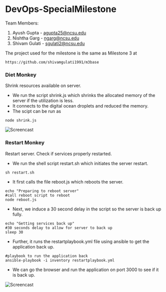# DevOps-SpecialMilestone

Team Members:

1. Ayush Gupta - agupta25@ncsu.edu
2. Nishtha Garg - ngarg@ncsu.edu
3. Shivam Gulati - sgulati2@ncsu.edu

The project used for the milestone is the same as Milestone 3 at

```
https://github.com/shivamgulati1991/m3base
```

### Diet Monkey

Shrink resources available on server.

* We run the script shrink.js which shrinks the allocated memory of the server if the utilization is less.
* It connects to the digital ocean droplets and reduced the memory.
* The scipt can be run as
```
node shrink.js
```

![Screencast](https://github.com/shivamgulati1991/DevOps-SpecialMilestone/blob/master/Screens/1.gif)

### Restart Monkey

Restart server. Check if services properly restarted.

* We run the shell script restart.sh which initiates the server restart.
```
sh restart.sh
```

* It first calls the file reboot.js which reboots the server.
```
echo "Preparing to reboot server"
#call reboot script to reboot
node reboot.js
```

* Next, we induce a 30 second delay in the script so the server is back up fully.
```
echo "Getting services back up"
#30 seconds delay to allow for server to back up
sleep 30
```

* Further, it runs the restartplaybook.yml file using ansible to get the application back up.
```
#playbook to run the application back
ansible-playbook -i inventory restartplaybook.yml
```

* We can go the browser and run the application on port 3000 to see if it is back up.

![Screencast](https://github.com/shivamgulati1991/DevOps-SpecialMilestone/blob/master/Screens/2.gif)
